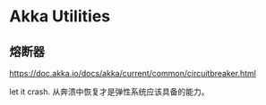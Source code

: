# Akka Utilities


## 熔断器

https://doc.akka.io/docs/akka/current/common/circuitbreaker.html

let it crash. 从奔溃中恢复才是弹性系统应该具备的能力。

